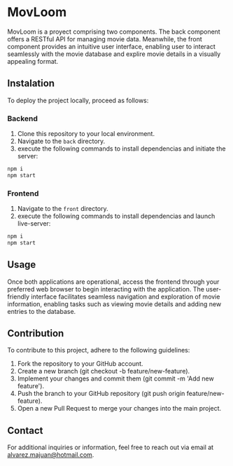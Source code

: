 <h1>MovLoom</h1>
MovLoom is a proyect comprising two components. The back component offers a RESTful API for managing movie data. Meanwhile, the front component provides an intuitive user interface, enabling user to interact seamlessly with the movie database and explire movie details in a visually appealing format.

<h2>Instalation</h2>
To deploy the project locally, proceed as follows:

### Backend
1. Clone this repository to your local environment.
2. Navigate to the `back` directory.
3. execute the following commands to install dependencias and initiate the server:
```bash
npm i
npm start
```

### Frontend
1. Navigate to the `front` directory.
2. execute the following commands to install dependencias and launch live-server:
```bash
npm i
npm start
```
<h2>Usage</h2>
Once both applications are operational, access the frontend through your preferred web browser to begin interacting with the application. The user-friendly interface facilitates seamless navigation and exploration of movie information, enabling tasks such as viewing movie details and adding new entries to the database.

<h2>Contribution</h2>

To contribute to this project, adhere to the following guidelines:
1. Fork the repository to your GitHub account.
2. Create a new branch (git checkout -b feature/new-feature).
3. Implement your changes and commit them (git commit -m 'Add new feature').
4. Push the branch to your GitHub repository (git push origin feature/new-feature).
5. Open a new Pull Request to merge your changes into the main project.

<h2>Contact</h2>

For additional inquiries or information, feel free to reach out via email at [alvarez.majuan@hotmail.com](mailto:alvarez.majuan@hotmail.com).
